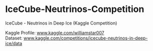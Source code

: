 # IceCube-Neutrinos-Competition
IceCube - Neutrinos in Deep Ice (Kaggle Competition)

Kaggle Profile: www.kaggle.com/williamstar007  
Dataset: www.kaggle.com/competitions/icecube-neutrinos-in-deep-ice/data  
